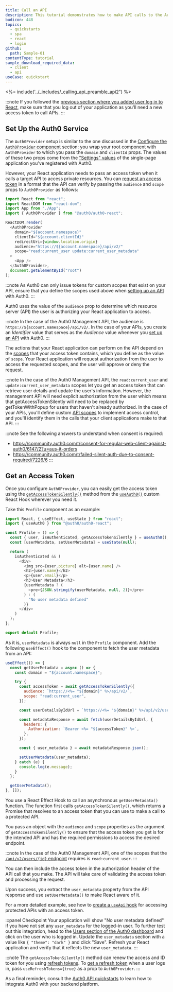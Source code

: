 ```yaml
---
title: Call an API
description: This tutorial demonstrates how to make API calls to the Auth0 Management API.
budicon: 448
topics:
  - quickstarts
  - spa
  - react
  - login
github:
  path: Sample-01
contentType: tutorial
sample_download_required_data:
  - client
  - api
useCase: quickstart
---
```

<!-- markdownlint-disable MD002 MD034 MD041 -->

<%= include('../_includes/_calling_api_preamble_api2") %>

:::note
If you followed the [previous section where you added user log in to React](/quickstart/spa/auth0-react#add-login-to-your-application), make sure that you log out of your application as you'll need a new access token to call APIs.
:::

## Set Up the Auth0 Service

The `Auth0Provider` setup is similar to the one discussed in the [Configure the `Auth0Provider` component](/quickstart/spa/auth0-react#configure-the-auth0provider-component) section: you wrap your root component with `Auth0Provider` to which you pass the `domain` and `clientId` props. The values of these two props come from the ["Settings" values](https://auth0.com/docs/quickstart/spa/react#configure-auth0) of the single-page application you've registered with Auth0.

However, your React application needs to pass an access token when it calls a target API to access private resources. You can [request an access token](https://auth0.com/docs/tokens/guides/get-access-tokens) in a format that the API can verify by passing the `audience` and `scope` props to `Auth0Provider` as follows:

```javascript
import React from "react";
import ReactDOM from "react-dom";
import App from "./App";
import { Auth0Provider } from "@auth0/auth0-react";

ReactDOM.render(
  <Auth0Provider
    domain="${account.namespace}"
    clientId="${account.clientId}"
    redirectUri={window.location.origin}
    audience="https://${account.namespace}/api/v2/"
    scope="read:current_user update:current_user_metadata"
  >
    <App />
  </Auth0Provider>,
  document.getElementById("root")
);
```

:::note
As Auth0 can only issue tokens for custom scopes that exist on your API, ensure that you define the scopes used above when [setting up an API](https://auth0.com/docs/getting-started/set-up-api) with Auth0.
:::

Auth0 uses the value of the `audience` prop to determine which resource server (API) the user is authorizing your React application to access. 

:::note
In the case of the Auth0 Management API, the audience is `https://${account.namespace}/api/v2/`. In the case of your APIs, you create an _Identifier_ value that serves as the _Audience_ value whenever you [set up an API](https://auth0.com/docs/getting-started/set-up-api) with Auth0.
:::

The actions that your React application can perform on the API depend on the [scopes](https://auth0.com/docs/scopes/current) that your access token contains, which you define as the value of `scope`. Your React application will request authorization from the user to access the requested scopes, and the user will approve or deny the request.

:::note
In the case of the Auth0 Management API, the `read:current_user` and `update:current_user_metadata` scopes let you get an access token that can retrieve user details and update the user's information. However, the management API will need explicit authorization from the user which means that getAccessTokenSilently will need to be replaced by getTokenWithPopup for users that haven't already authorized. In the case of your APIs, you'll define custom [API scopes](https://auth0.com/docs/scopes/current/api-scopes) to implement access control, and you'll identify them in the calls that your client applications make to that API.
:::

:::note
See the following answers to understand when consent is required:
- https://community.auth0.com/t/consent-for-regular-web-client-against-auth0/6147/2?u=aus-it-orders
- https://community.auth0.com/t/failed-silent-auth-due-to-consent-required/7226/6
:::

## Get an Access Token 

Once you configure `Auth0Provider`, you can easily get the access token using the [`getAccessTokenSilently()`](https://auth0.github.io/auth0-react/interfaces/auth0_context.auth0contextinterface.html#getaccesstokensilently) method from the [`useAuth0()`](https://auth0.github.io/auth0-react/modules/use_auth0.html) custom React Hook wherever you need it. 

Take this `Profile` component as an example:

```javascript
import React, { useEffect, useState } from "react";
import { useAuth0 } from "@auth0/auth0-react";

const Profile = () => {
  const { user, isAuthenticated, getAccessTokenSilently } = useAuth0();
  const [userMetadata, setUserMetadata] = useState(null);

  return (
    isAuthenticated && (
      <div>
        <img src={user.picture} alt={user.name} />
        <h2>{user.name}</h2>
        <p>{user.email}</p>
        <h3>User Metadata</h3>
        {userMetadata ? (
          <pre>{JSON.stringify(userMetadata, null, 2)}</pre>
        ) : (
          "No user metadata defined"
        )}
      </div>
    )
  );
};

export default Profile;
```

As it is, `userMetadata` is always `null` in the `Profile` component. Add the following `useEffect()` hook to the component to fetch the user metadata from an API:

```javascript
useEffect(() => {
  const getUserMetadata = async () => {
    const domain = "${account.namespace}";

    try {
      const accessToken = await getAccessTokenSilently({
        audience: `https://<%= "${domain}" %>/api/v2/`,
        scope: "read:current_user",
      });

      const userDetailsByIdUrl = `https://<%= "${domain}" %>/api/v2/users/<%= "${user.sub}" %>`;

      const metadataResponse = await fetch(userDetailsByIdUrl, {
        headers: {
          Authorization: `Bearer <%= "${accessToken}" %>`,
        },
      });

      const { user_metadata } = await metadataResponse.json();

      setUserMetadata(user_metadata);
    } catch (e) {
      console.log(e.message);
    }
  };

  getUserMetadata();
}, []);
```

You use a React Effect Hook to call an asynchronous `getUserMetadata()` function. The function first calls `getAccessTokenSilently()`, which returns a Promise that resolves to an access token that you can use to make a call to a protected API.

You pass an object with the `audience` and `scope` properties as the argument of `getAccessTokenSilently()` to ensure that the access token you get is for the intended API and has the required permissions to access the desired endpoint.
 
:::note
In the case of the Auth0 Management API, one of the scopes that the [`/api/v2/users/{id}` endpoint](https://auth0.com/docs/api/management/v2#!/Users/get_users_by_id) requires is `read:current_user`.
:::
 
You can then include the access token in the authorization header of the API call that you make. The API will take care of validating the access token and processing the request.

Upon success, you extract the `user_metadata` property from the API response and use `setUserMetadata()` to make React aware of it.

For a more detailed example, see how to [create a `useApi` hook](https://github.com/auth0/auth0-react/blob/master/EXAMPLES.md#4-create-a-useapi-hook-for-accessing-protected-apis-with-an-access-token) for accessing protected APIs with an access token.

:::panel Checkpoint
Your application will show "No user metadata defined" if you have not set any `user_metadata` for the logged-in user. To further test out this integration, head to the [Users section of the Auth0 dashboard](https://manage.auth0.com/#/users) and click on the user who is logged in. Update the `user_metadata` section with a value like `{ "theme": "dark" }` and click "Save". Refresh your React application and verify that it reflects the new `user_metadata`. 
:::

:::note
The `getAccessTokenSilently()` method can renew the access and ID token for you using [refresh tokens](https://auth0.com/docs/tokens/concepts/refresh-tokens). To [get a refresh token](https://auth0.com/docs/tokens/guides/get-refresh-tokens) when a user logs in, pass `useRefreshTokens={true}` as a prop to `Auth0Provider`. 
:::

As a final reminder, consult the [Auth0 API quickstarts](https://auth0.com/docs/quickstart/backend) to learn how to integrate Auth0 with your backend platform.
